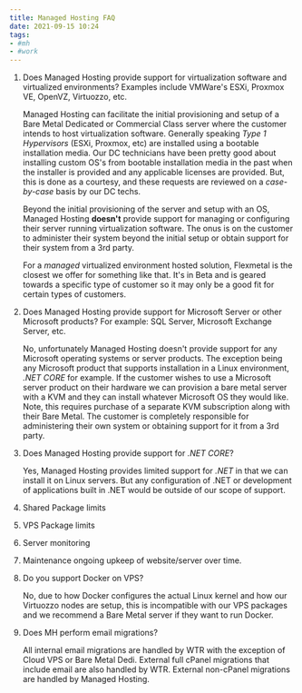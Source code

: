 ```yaml
---
title: Managed Hosting FAQ
date: 2021-09-15 10:24
tags:
- #mh
- #work
---
```


1. Does Managed Hosting provide support for virtualization software and
   virtualized environments? Examples include VMWare's ESXi, Proxmox VE, OpenVZ,
   Virtuozzo, etc.

   Managed Hosting can facilitate the initial provisioning and setup of a Bare
   Metal Dedicated or Commercial Class server where the customer intends to
   host virtualization software. Generally speaking _Type 1 Hypervisors_ (ESXi,
   Proxmox, etc) are installed using a bootable installation media. Our DC
   technicians have been pretty good about installing custom OS's from bootable
   installation media in the past when the installer is provided and any
   applicable licenses are provided. But, this is done as a courtesy, and these
   requests are reviewed on a _case-by-case_ basis by our DC techs. 

   Beyond the initial provisioning of the server and setup with an OS, Managed
   Hosting **doesn't** provide support for managing or configuring their server
   running virtualization software. The onus is on the customer to administer
   their system beyond the initial setup or obtain support for their system from
   a 3rd party. 

   For a _managed_ virtualized environment hosted solution, Flexmetal is the
   closest we offer for something like that. It's in Beta and is geared towards
   a specific type of customer so it may only be a good fit for certain types of
   customers. 

2. Does Managed Hosting provide support for Microsoft Server or other Microsoft
   products? For example: SQL Server, Microsoft Exchange Server, etc.

   No, unfortunately Managed Hosting doesn't provide support for any Microsoft
   operating systems or server products. The exception being any Microsoft
   product that supports installation in a Linux environment, _.NET CORE_ for
   example. If the customer wishes to use a Microsoft server product on their hardware we
   can provision a bare metal server with a KVM and they can install whatever
   Microsoft OS they would like. Note, this requires purchase of a separate KVM
   subscription along with their Bare Metal. The customer is completely
   responsible for administering their own system or obtaining support for it
   from a 3rd party.

3. Does Managed Hosting provide support for _.NET CORE_? 

   Yes, Managed Hosting provides limited support for _.NET_ in that we can
   install it on Linux servers. But any configuration of .NET or development of
   applications built in .NET would be outside of our scope of support. 

4. Shared Package limits

5. VPS Package limits

6. Server monitoring

7. Maintenance ongoing upkeep of website/server over time.

1. Do you support Docker on VPS?

   No, due to how Docker configures the actual Linux kernel and how our
   Virtuozzo nodes are setup, this is incompatible with our VPS packages and we
   recommend a Bare Metal server if they want to run Docker.

1. Does MH perform email migrations?

   All internal email migrations are handled by WTR with the exception of Cloud
   VPS or Bare Metal Dedi.
   External full cPanel migrations that include email are also handled by WTR.
   External non-cPanel migrations are handled by Managed Hosting. 


